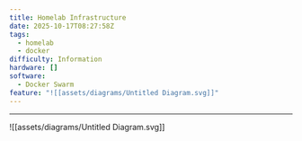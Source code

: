 ```yaml
---
title: Homelab Infrastructure
date: 2025-10-17T08:27:58Z
tags:
  - homelab
  - docker
difficulty: Information
hardware: []
software:
  - Docker Swarm
feature: "![[assets/diagrams/Untitled Diagram.svg]]"
---
```

---
![[assets/diagrams/Untitled Diagram.svg]]